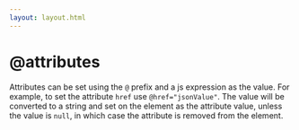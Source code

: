 ```yaml
---
layout: layout.html
---
```


# @attributes

Attributes can be set using the `@` prefix and a js expression as the value. For example, to set the attribute `href` use `@href="jsonValue"`. The value will be converted to a string and set on the element as the attribute value, unless the value is `null`, in which case the attribute is removed from the element.
